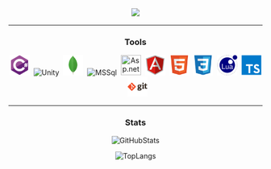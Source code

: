 <div id="header" align="center">
  <img src="https://media.giphy.com/media/xUyrMCdgrOL3ntbTvK/giphy.gif" width="300"/>
</div>

---

<h3 align="center">
  Tools
</h3>

<div align="center">
  <img src="https://github.com/devicons/devicon/blob/master/icons/csharp/csharp-original.svg" title="Csharp" alt="Csharp" width="40" height="40"/>&nbsp;
  <img src="https://icons.iconarchive.com/icons/papirus-team/papirus-apps/256/unity-editor-icon-icon.png" title="Unity" alt="Unity" width="40" height="40"/>&nbsp;
  <img src="https://github.com/devicons/devicon/blob/master/icons/mongodb/mongodb-original.svg" title="MongoDb" alt="MongoDb" width="40" height="40"/>&nbsp;
  <img src="https://cdn-icons-png.flaticon.com/512/5968/5968409.png" title="MSSql" alt="MSSql" width="40" height="40"/>&nbsp;
  <img src="https://logodix.com/logo/1796956.png" title="Asp.net" **alt="Asp.net" width="40" height="40"/>&nbsp;
  <img src="https://github.com/devicons/devicon/blob/master/icons/angularjs/angularjs-original.svg" title="Angular" **alt="Angular" width="40" height="40"/>&nbsp;
  <img src="https://github.com/devicons/devicon/blob/master/icons/html5/html5-original.svg" title="Html5" **alt="Html5" width="40" height="40"/>&nbsp;
  <img src="https://github.com/devicons/devicon/blob/master/icons/css3/css3-original.svg" title="Css3" **alt="Css3" width="40" height="40"/>&nbsp;
  <img src="https://github.com/devicons/devicon/blob/master/icons/lua/lua-original.svg" title="Lua" alt="Lua" width="40" height="40"/>&nbsp;
  <img src="https://github.com/devicons/devicon/blob/master/icons/typescript/typescript-original.svg" title="TypeScript" alt="TypeScript" width="40" height="40"/>&nbsp;
  <img src="https://github.com/devicons/devicon/blob/master/icons/git/git-original-wordmark.svg" title="Git" alt="Git" width="40" height="40"/>
</div>

---

<h3 align="center">
  Stats
</h3>

<div align="center">
  <img src="https://github-readme-stats.vercel.app/api?username=arty-F&count_private=true&show_icons=true&theme=dark" title="GitHubStats" alt="GitHubStats"/>
  <p>
  <!--<img src="http://github-readme-streak-stats.herokuapp.com?user=arty-F&theme=dark&background=000000)" title="GitHubStreak" alt="GitHubStreak"/>-->
  <img src="https://github-readme-stats.vercel.app/api/top-langs/?username=arty-F&layout=compact&theme=dark" title="TopLangs" alt="TopLangs"/>
</div>


